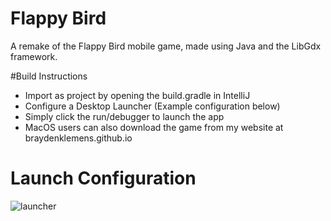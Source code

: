 # Flappy Bird 

A remake of the Flappy Bird mobile game, made using Java and the LibGdx framework.

#Build Instructions
- Import as project by opening the build.gradle in IntelliJ
- Configure a Desktop Launcher (Example configuration below)
- Simply click the run/debugger to launch the app
- MacOS users can also download the game from my website at braydenklemens.github.io

# Launch Configuration
![launcher](https://user-images.githubusercontent.com/40216205/205396619-6ca9bbcc-2a8d-4abb-b3cc-864f8bbfbe5b.png)
